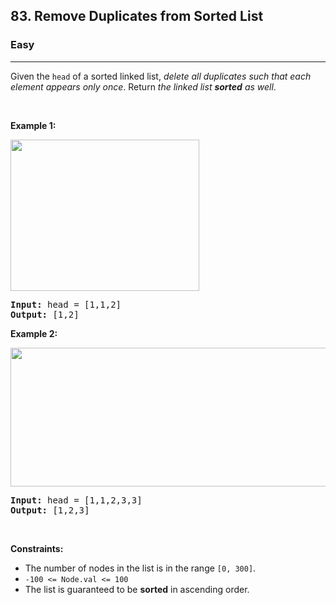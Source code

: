 <h2>83. Remove Duplicates from Sorted List</h2><h3>Easy</h3><hr><div style="user-select: auto;"><p style="user-select: auto;">Given the <code style="user-select: auto;">head</code> of a sorted linked list, <em style="user-select: auto;">delete all duplicates such that each element appears only once</em>. Return <em style="user-select: auto;">the linked list <strong style="user-select: auto;">sorted</strong> as well</em>.</p>

<p style="user-select: auto;">&nbsp;</p>
<p style="user-select: auto;"><strong style="user-select: auto;">Example 1:</strong></p>
<img alt="" src="https://assets.leetcode.com/uploads/2021/01/04/list1.jpg" style="width: 302px; height: 242px; user-select: auto;">
<pre style="user-select: auto;"><strong style="user-select: auto;">Input:</strong> head = [1,1,2]
<strong style="user-select: auto;">Output:</strong> [1,2]
</pre>

<p style="user-select: auto;"><strong style="user-select: auto;">Example 2:</strong></p>
<img alt="" src="https://assets.leetcode.com/uploads/2021/01/04/list2.jpg" style="width: 542px; height: 222px; user-select: auto;">
<pre style="user-select: auto;"><strong style="user-select: auto;">Input:</strong> head = [1,1,2,3,3]
<strong style="user-select: auto;">Output:</strong> [1,2,3]
</pre>

<p style="user-select: auto;">&nbsp;</p>
<p style="user-select: auto;"><strong style="user-select: auto;">Constraints:</strong></p>

<ul style="user-select: auto;">
	<li style="user-select: auto;">The number of nodes in the list is in the range <code style="user-select: auto;">[0, 300]</code>.</li>
	<li style="user-select: auto;"><code style="user-select: auto;">-100 &lt;= Node.val &lt;= 100</code></li>
	<li style="user-select: auto;">The list is guaranteed to be <strong style="user-select: auto;">sorted</strong> in ascending order.</li>
</ul>
</div>